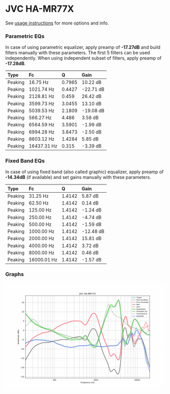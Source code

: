 # JVC HA-MR77X
See [usage instructions](https://github.com/jaakkopasanen/AutoEq#usage) for more options and info.

### Parametric EQs
In case of using parametric equalizer, apply preamp of **-17.27dB** and build filters manually
with these parameters. The first 5 filters can be used independently.
When using independent subset of filters, apply preamp of **-17.28dB**.

| Type    | Fc          |      Q | Gain      |
|:--------|:------------|:-------|:----------|
| Peaking | 16.75 Hz    | 0.7965 | 10.22 dB  |
| Peaking | 1021.74 Hz  | 0.4427 | -22.71 dB |
| Peaking | 2128.81 Hz  | 0.459  | 26.42 dB  |
| Peaking | 3599.73 Hz  | 3.0455 | 13.10 dB  |
| Peaking | 5039.53 Hz  | 2.1809 | -19.08 dB |
| Peaking | 566.27 Hz   | 4.486  | 3.58 dB   |
| Peaking | 6564.59 Hz  | 3.5901 | -1.99 dB  |
| Peaking | 6994.28 Hz  | 3.8473 | -2.50 dB  |
| Peaking | 8603.12 Hz  | 1.4284 | 5.85 dB   |
| Peaking | 16437.31 Hz | 0.315  | -3.39 dB  |

### Fixed Band EQs
In case of using fixed band (also called graphic) equalizer, apply preamp of **-14.34dB**
(if available) and set gains manually with these parameters.

| Type    | Fc          |      Q | Gain      |
|:--------|:------------|:-------|:----------|
| Peaking | 31.25 Hz    | 1.4142 | 5.87 dB   |
| Peaking | 62.50 Hz    | 1.4142 | 0.14 dB   |
| Peaking | 125.00 Hz   | 1.4142 | -1.24 dB  |
| Peaking | 250.00 Hz   | 1.4142 | -4.74 dB  |
| Peaking | 500.00 Hz   | 1.4142 | -1.59 dB  |
| Peaking | 1000.00 Hz  | 1.4142 | -12.48 dB |
| Peaking | 2000.00 Hz  | 1.4142 | 15.81 dB  |
| Peaking | 4000.00 Hz  | 1.4142 | 3.72 dB   |
| Peaking | 8000.00 Hz  | 1.4142 | 0.46 dB   |
| Peaking | 16000.01 Hz | 1.4142 | -1.57 dB  |

### Graphs
![](./JVC%20HA-MR77X.png)